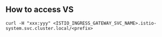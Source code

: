 ## How to access VS

```
curl -H "xxx:yyy" <ISTIO_INGRESS_GATEWAY_SVC_NAME>.istio-system.svc.cluster.local/<prefix>
```
